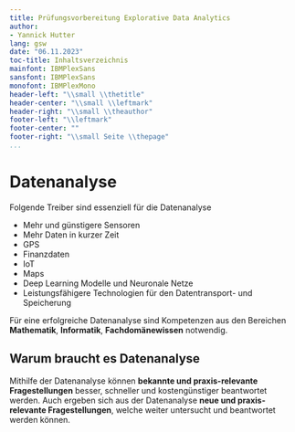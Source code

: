 ```yaml
---
title: Prüfungsvorbereitung Explorative Data Analytics
author:
- Yannick Hutter 
lang: gsw 
date: "06.11.2023"
toc-title: Inhaltsverzeichnis
mainfont: IBMPlexSans
sansfont: IBMPlexSans
monofont: IBMPlexMono 
header-left: "\\small \\thetitle"
header-center: "\\small \\leftmark"
header-right: "\\small \\theauthor"
footer-left: "\\leftmark"
footer-center: ""
footer-right: "\\small Seite \\thepage"
...
```


# Datenanalyse
Folgende Treiber sind essenziell für die Datenanalyse

* Mehr und günstigere Sensoren
* Mehr Daten in kurzer Zeit
* GPS
* Finanzdaten
* IoT
* Maps
* Deep Learning Modelle und Neuronale Netze
* Leistungsfähigere Technologien für den Datentransport- und Speicherung

Für eine erfolgreiche Datenanalyse sind Kompetenzen aus den Bereichen **Mathematik**, **Informatik**, **Fachdomänewissen** notwendig.

## Warum braucht es Datenanalyse
Mithilfe der Datenanalyse können **bekannte und praxis-relevante Fragestellungen** besser, schneller und kostengünstiger beantwortet werden. Auch ergeben sich aus der Datenanalyse **neue und praxis-relevante Fragestellungen**, welche weiter untersucht und beantwortet werden können.

